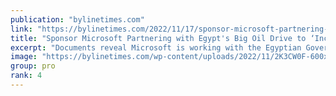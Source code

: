 ```yaml
---
publication: "bylinetimes.com"
link: "https://bylinetimes.com/2022/11/17/sponsor-microsoft-partnering-with-egypts-big-oil-drive-to-increase-fossil-fuel-investments/"
title: "Sponsor Microsoft Partnering with Egypt's Big Oil Drive to ‘Increase’ Fossil Fuel Investments – Byline Times"
excerpt: "Documents reveal Microsoft is working with the Egyptian Government to use COP27 to maximise fossil fuel exploitation – and the owners of the Daily Mail are helping them"
image: "https://bylinetimes.com/wp-content/uploads/2022/11/2K3CW0F-600x314.jpg"
group: pro
rank: 4
---
```

